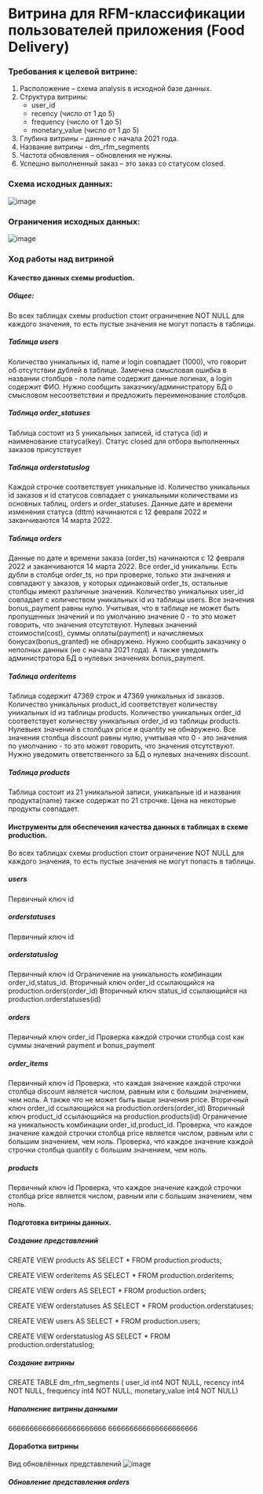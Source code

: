 # Витрина для RFM-классификации пользователей приложения (Food Delivery)
### Требования к целевой витрине:
1.	Расположение – схема analysis в исходной базе данных.
2.	Структура витрины:
    *	user_id
    *	recency (число от 1 до 5)
    *	frequency (число от 1 до 5)
    *	monetary_value (число от 1 до 5)
3.	Глубина витрины – данные с начала 2021 года.
4.	Название витрины - dm_rfm_segments
5.	Частота обновления – обновления не нужны.
6.	Успешно выполненный заказ – это заказ со статусом closed.

### Схема исходных данных:

![image](https://user-images.githubusercontent.com/69753101/165421763-116a3171-b2d2-4c80-baf4-2ad57175ea3d.png)

### Ограничения исходных данных:

![image](https://user-images.githubusercontent.com/69753101/165421963-c43a7477-90ed-4aae-a44b-320af29ebabb.png)

### Ход работы над витриной

#### Kачество данных схемы production.



##### Общее:

Во всех таблицах схемы production стоит ограничение NOT NULL для каждого значения, то есть пустые значения не могут попасть в таблицы.

##### Таблица users
Количество уникальных id, name и login совпадает (1000), что говорит об отсутствии дублей в таблице.
Замечена смысловая ошибка в названии столбцов - поле name содержит данные логинах, а login содержит ФИО.
Нужно сообщить заказчику/администратору БД о смысловом несоответствии и предложить переименование столбцов.


##### Таблица order_statuses

Таблица состоит из 5 уникальных записей, id статуса (id) и наименование статуса(key).
Статус closed для отбора выполненных заказов присутствует


##### Таблица orderstatuslog

Каждой строчке соответствует уникальные id. Количество уникальных id заказов и id статусов совпадает с уникальными количествами 
из основных таблиц, orders и order_statuses.
Данные дате и времени изменения статуса (dttm) начинаются с 12 февраля 2022 и заканчиваются 14 марта 2022. 


##### Таблица orders

Данные по дате и времени заказа (order_ts) начинаются с 12 февраля 2022 и заканчиваются 14 марта 2022. 
Все order_id уникальны. Есть дубли в столбце order_ts, но при проверке, только эти значения и совпадают у заказов, 
у которых одинаковый order_ts, остальные столбцы имеют различные значения.
Количество уникальных user_id совпадает с количеством уникальных id из таблицы users.
Все значения bonus_payment равны нулю. Учитывая, что в таблице не может быть пропущенных значений 
и по умолчанию значение 0 - то это может говорить, что значения отсутствуют.
Нулевых значений стоимости(cost), суммы оплаты(payment) и начисляемых бонусах(bonus_granted) не обнаружено.
Нужно сообщить заказчику о неполных данных (не с начала 2021 года).  А также уведомить администратора БД о нулевых значениях bonus_payment.


##### Таблица orderitems

Таблица содержит 47369 строк и 47369 уникальных id заказов.
Количество уникальных product_id соответствует количеству уникальных id из таблицы products.
Количество уникальных order_id соответствует количеству уникальных order_id из таблицы products.
Нулевыех значений в столбцах price и quantity не обнаружено.
Все значения столбца discount равны нулю, учитывая что 0 - это значения по умолчанию - то это может говорить, что значения отсутствуют.
Нужно уведомить ответственного за БД о нулевых значениях discount.


##### Таблица products

Таблица состоит из 21 уникальной записи, уникальные id и названия продукта(name) также содержат по 21 строчке.
Цена на некоторые продукты совпадает.


#### Инструменты для обеспечения качества данных в таблицах в схеме production.

Во всех таблицах схемы production стоит ограничение NOT NULL для каждого значения, то есть пустые значения не могут попасть в таблицы.

##### users
Первичный ключ id

##### orderstatuses
Первичный ключ id

##### orderstatuslog
Первичный ключ id
Ограничение на уникальность комбинации order_id,status_id.
Вторичный ключ order_id ссылающийся на production.orders(order_id)
Вторичный ключ status_id ссылающийся на production.orderstatuses(id)

##### orders
Первичный ключ order_id
Проверка каждой строчки  столбца cost как суммы значений payment и bonus_payment

##### order_items
Первичный ключ id
Проверка, что каждая значение каждой строчки столбца discount является числом, равным или с большим значением, чем ноль. А также что не может быть выше значения price.
Вторичный ключ order_id ссылающийся на production.orders(order_id)
Вторичный ключ product_id ссылающийся на production.products(id)
Ограничение на уникальность комбинации order_id,product_id.
Проверка, что каждое значение каждой строчки столбца price является числом, равным или с большим значением, чем ноль.
Проверка, что каждое значение каждой строчки столбца quantity с большим значением, чем ноль.

##### products
Первичный ключ id
Проверка, что каждое значение каждой строчки столбца price является числом, равным или с большим значением, чем ноль.

#### Подготовка витрины данных.

##### Создание представлений
CREATE VIEW products AS
SELECT * FROM production.products;

CREATE VIEW orderitems AS
SELECT * FROM production.orderitems;

CREATE VIEW orders AS
SELECT * FROM production.orders;

CREATE VIEW orderstatuses AS
SELECT * FROM production.orderstatuses;

CREATE VIEW users AS
SELECT * FROM production.users;

CREATE VIEW orderstatuslog AS
SELECT * FROM production.orderstatuslog;

##### Создание витрины
CREATE TABLE dm_rfm_segments (
	user_id int4 NOT NULL,
	recency int4 NOT NULL,
	frequency int4 NOT NULL,
	monetary_value int4 NOT NULL)

##### Наполнение витрины данными
66666666666666666666666
666666666666666666666

#### Доработка витрины
Вид обновлённых представлений
![image](https://user-images.githubusercontent.com/69753101/166159146-ee04eebc-d6b0-4e22-b401-3fdfbd5240e8.png)

##### Обновление представления orders

